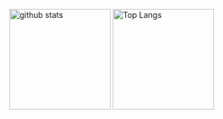 <p align="left"> 
  <img alt="github stats" height="180px" src="https://github-readme-stats.vercel.app/api?username=taniii-shio&count_private=true&show_icons=true&theme=prussian" />
  <img alt="Top Langs" height="180px" src="https://github-readme-stats.vercel.app/api/top-langs/?username=taniii-shio&layout=compact&count_private=true&show_icons=true&theme=prussian" />
</p>

<!-- **taniii-shio/taniii-shio** is a ✨ _special_ ✨ repository because its `README.md` (this file) appears on your GitHub profile.

Here are some ideas to get you started:

- 🔭 I’m currently working on ...
- 🌱 I’m currently learning ...
- 👯 I’m looking to collaborate on ...
- 🤔 I’m looking for help with ...
- 💬 Ask me about ...
- 📫 How to reach me: ...
- 😄 Pronouns: ...
- ⚡ Fun fact: ...
 --!>
